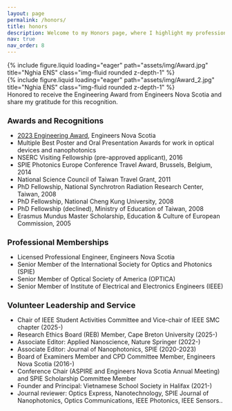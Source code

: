 ```yaml
---
layout: page
permalink: /honors/
title: honors
description: Welcome to my Honors page, where I highlight my professional achievements and meaningful contributions to the engineering, scientific and local communities.
nav: true
nav_order: 8
---
```

<div class="row">
    <div class="col-sm mt-3 mt-md-0">
        {% include figure.liquid loading="eager" path="assets/img/Award.jpg" title="Nghia ENS" class="img-fluid rounded z-depth-1" %}
    </div>
    <div class="col-sm mt-3 mt-md-0">
        {% include figure.liquid loading="eager" path="assets/img/Award_2.jpg" title="Nghia ENS" class="img-fluid rounded z-depth-1" %}
    </div>
</div>
<div class="caption">
    Honored to receive the Engineering Award from Engineers Nova Scotia and share my gratitude for this recognition.
</div>

<h3 style="font-size: 18px; margin-bottom: 15px;  margin-top: 25px;"><strong> Awards and Recognitions </strong></h3>
<ul>
    <li> <a href="https://engineersnovascotia.ca/news/view/?news.id=254">2023 Engineering Award</a>, Engineers Nova Scotia </li>
    <li> Multiple Best Poster and Oral Presentation Awards for work in optical devices and nanophotonics </li>
    <li> NSERC Visiting Fellowship (pre-approved applicant), 2016 </li>
    <li> SPIE Photonics Europe Conference Travel Award, Brussels, Belgium, 2014 </li>
    <li> National Science Council of Taiwan Travel Grant, 2011 </li>
    <li> PhD Fellowship, National Synchrotron Radiation Research Center, Taiwan, 2008 </li>
    <li> PhD Fellowship, National Cheng Kung University, 2008 </li>
    <li> PhD Fellowship (declined), Ministry of Education of Taiwan, 2008 </li>
    <li> Erasmus Mundus Master Scholarship, Education & Culture of European Commission, 2005 </li>
</ul>
<h3 style="font-size: 18px; margin-bottom: 15px;  margin-top: 25px;"><strong> Professional Memberships </strong></h3>
<ul>
    <li> Licensed Professional Engineer, Engineers Nova Scotia </li>
    <li> Senior Member of the International Society for Optics and Photonics (SPIE) </li>
    <li> Senior Member of Optical Society of America (OPTICA) </li>
    <li> Senior Member of Institute of Electrical and Electronics Engineers (IEEE) </li>
</ul>

<h3 style="font-size: 18px; margin-bottom: 15px;  margin-top: 25px;"><strong> Volunteer Leadership and Service </strong></h3>
<ul>
    <li> Chair of IEEE Student Activities Committee and Vice-chair of IEEE SMC chapter (2025-) </li>
    <li> Research Ethics Board (REB) Member, Cape Breton University (2025-) </li>
    <li> Associate Editor: Applied Nanoscience, Nature Springer (2022-) </li>
    <li> Associate Editor: Journal of Nanophotonics, SPIE (2020-2023) </li>
    <li> Board of Examiners Member and CPD Committee Member, Engineers Nova Scotia (2016-) </li>
    <li> Conference Chair (ASPIRE and Engineers Nova Scotia Annual Meeting) and SPIE Scholarship Committee Member
    <li> Founder and Principal: Vietnamese School Society in Halifax (2021-)
    <li> Journal reviewer: Optics Express, Nanotechnology, SPIE Journal of Nanophotonics, Optics Communications, IEEE Photonics, IEEE Sensors.. </li>
